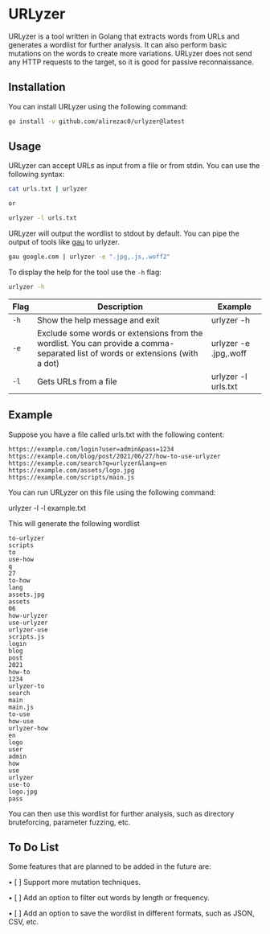 # URLyzer
URLyzer is a tool written in Golang that extracts words from URLs and generates a wordlist for further analysis. It can also perform basic mutations on the words to create more variations. URLyzer does not send any HTTP requests to the target, so it is good for passive reconnaissance.

## Installation
You can install URLyzer using the following command:

```bash
go install -v github.com/alirezac0/urlyzer@latest
```


## Usage
URLyzer can accept URLs as input from a file or from stdin. You can use the following syntax:

```bash
cat urls.txt | urlyzer

or

urlyzer -l urls.txt
```

URLyzer will output the wordlist to stdout by default. You can pipe the output of tools like [gau](https://github.com/lc/gau) to urlyzer.

```bash
gau google.com | urlyzer -e ".jpg,.js,.woff2"
```

To display the help for the tool use the `-h` flag:

```bash
urlyzer -h
```

| Flag | Description | Example |
|------|-------------|---------|
|`-h`| Show the help message and exit | urlyzer -h|
|`-e`| Exclude some words or extensions from the wordlist. You can provide a comma-separated list of words or extensions (with a dot) | urlyzer -e .jpg,.woff |
|`-l`| Gets URLs from a file | urlyzer -l urls.txt |


## Example
Suppose you have a file called urls.txt with the following content:
```
https://example.com/login?user=admin&pass=1234
https://example.com/blog/post/2021/06/27/how-to-use-urlyzer
https://example.com/search?q=urlyzer&lang=en
https://example.com/assets/logo.jpg
https://example.com/scripts/main.js
```

You can run URLyzer on this file using the following command:

urlyzer -l -l example.txt

This will generate the following wordlist

```
to-urlyzer
scripts
to
use-how
q
27
to-how
lang
assets.jpg
assets
06
how-urlyzer
use-urlyzer
urlyzer-use
scripts.js
login
blog
post
2021
how-to
1234
urlyzer-to
search
main
main.js
to-use
how-use
urlyzer-how
en
logo
user
admin
how
use
urlyzer
use-to
logo.jpg
pass
```

You can then use this wordlist for further analysis, such as directory bruteforcing, parameter fuzzing, etc.

## To Do List
Some features that are planned to be added in the future are:

•  [ ] Support more mutation techniques.

•  [ ] Add an option to filter out words by length or frequency.

•  [ ] Add an option to save the wordlist in different formats, such as JSON, CSV, etc.
